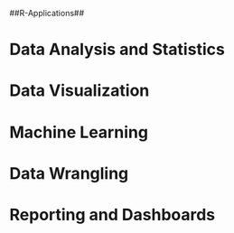 ##R-Applications##
# Data Analysis and Statistics
# Data Visualization
# Machine Learning
# Data Wrangling
# Reporting and Dashboards
